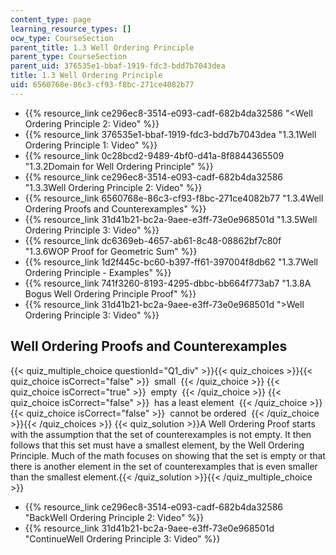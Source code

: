 ```yaml
---
content_type: page
learning_resource_types: []
ocw_type: CourseSection
parent_title: 1.3 Well Ordering Principle
parent_type: CourseSection
parent_uid: 376535e1-bbaf-1919-fdc3-bdd7b7043dea
title: 1.3 Well Ordering Principle
uid: 6560768e-86c3-cf93-f8bc-271ce4082b77
---
```


*   {{% resource_link ce296ec8-3514-e093-cadf-682b4da32586 "\<Well Ordering Principle 2: Video" %}}
*   {{% resource_link 376535e1-bbaf-1919-fdc3-bdd7b7043dea "1.3.1Well Ordering Principle 1: Video" %}}
*   {{% resource_link 0c28bcd2-9489-4bf0-d41a-8f8844365509 "1.3.2Domain for Well Ordering Principle" %}}
*   {{% resource_link ce296ec8-3514-e093-cadf-682b4da32586 "1.3.3Well Ordering Principle 2: Video" %}}
*   {{% resource_link 6560768e-86c3-cf93-f8bc-271ce4082b77 "1.3.4Well Ordering Proofs and Counterexamples" %}}
*   {{% resource_link 31d41b21-bc2a-9aee-e3ff-73e0e968501d "1.3.5Well Ordering Principle 3: Video" %}}
*   {{% resource_link dc6369eb-4657-ab61-8c48-08862bf7c80f "1.3.6WOP Proof for Geometric Sum" %}}
*   {{% resource_link 1d2f445c-bc60-b397-ff61-397004f8db62 "1.3.7Well Ordering Principle - Examples" %}}
*   {{% resource_link 741f3260-8193-4295-dbbc-bb664f773ab7 "1.3.8A Bogus Well Ordering Principle Proof" %}}
*   {{% resource_link 31d41b21-bc2a-9aee-e3ff-73e0e968501d "\>Well Ordering Principle 3: Video" %}}

Well Ordering Proofs and Counterexamples
----------------------------------------

  
{{< quiz_multiple_choice questionId="Q1_div" >}}{{< quiz_choices >}}{{< quiz_choice isCorrect="false" >}}&nbsp; small &nbsp;{{< /quiz_choice >}}
{{< quiz_choice isCorrect="true" >}}&nbsp; empty &nbsp;{{< /quiz_choice >}}
{{< quiz_choice isCorrect="false" >}}&nbsp; has a least element &nbsp;{{< /quiz_choice >}}
{{< quiz_choice isCorrect="false" >}}&nbsp; cannot be ordered &nbsp;{{< /quiz_choice >}}{{< /quiz_choices >}}
{{< quiz_solution >}}A Well Ordering Proof starts with the assumption that the set of counterexamples is not empty. It then follows that this set must have a smallest element, by the Well Ordering Principle. Much of the math focuses on showing that the set is empty or that there is another element in the set of counterexamples that is even smaller than the smallest element.{{< /quiz_solution >}}{{< /quiz_multiple_choice >}}

*   {{% resource_link ce296ec8-3514-e093-cadf-682b4da32586 "BackWell Ordering Principle 2: Video" %}}
*   {{% resource_link 31d41b21-bc2a-9aee-e3ff-73e0e968501d "ContinueWell Ordering Principle 3: Video" %}}